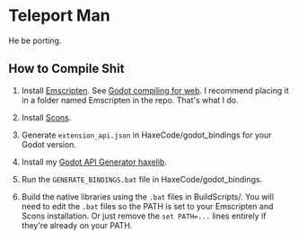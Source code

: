 # Teleport Man

He be porting.

## How to Compile Shit

1) Install [Emscripten](https://emscripten.org/). See [Godot compiling for web](https://docs.godotengine.org/en/stable/contributing/development/compiling/compiling_for_web.html). I recommend placing it in a folder named Emscripten in the repo. That's what I do.

2) Install [Scons](https://scons.org/pages/download.html).

3) Generate `extension_api.json` in HaxeCode/godot_bindings for your Godot version.

4) Install my [Godot API Generator haxelib](https://github.com/SomeRanDev/Haxe-GodotBindingsGenerator).

5) Run the `GENERATE_BINDINGS.bat` file in HaxeCode/godot_bindings.

6) Build the native libraries using the `.bat` files in BuildScripts/. You will need to edit the `.bat` files so the PATH is set to your Emscripten and Scons installation. Or just remove the `set PATH=...` lines entirely if they're already on your PATH.
